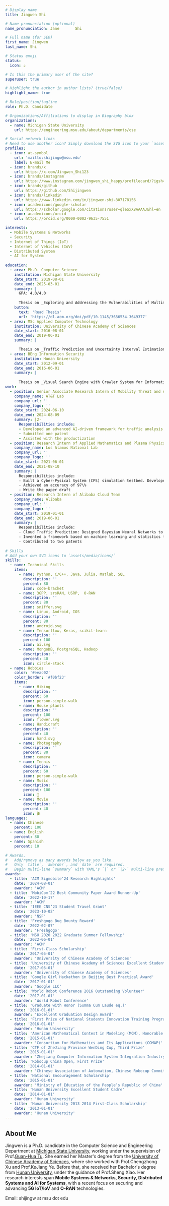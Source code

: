 ```yaml
---
# Display name
title: Jingwen Shi

# Name pronunciation (optional)
name_pronunciation: Jane       Shi

# Full name (for SEO)
first_name: Jingwen
last_name: Shi

# Status emoji
status:
  icon: ☕️

# Is this the primary user of the site?
superuser: true

# Highlight the author in author lists? (true/false)
highlight_name: true

# Role/position/tagline
role: Ph.D. Candidate

# Organizations/Affiliations to display in Biography blox
organizations:
  - name: Michigan State University
    url: https://engineering.msu.edu/about/departments/cse

# Social network links
# Need to use another icon? Simply download the SVG icon to your `assets/media/icons/` folder.
profiles:
  - icon: at-symbol
    url: 'mailto:shijingw@msu.edu'
    label: E-mail Me
  - icon: brands/x
    url: https://x.com/Jingwen_Shi123
  - icon: brands/instagram
    url: https://www.instagram.com/jingwen_shi_happy/profilecard/?igsh=bXJ1ejF6Z3hraWU=
  - icon: brands/github
    url: https://github.com/Shijingwen
  - icon: brands/linkedin
    url: https://www.linkedin.com/in/jingwen-shi-807178156
  - icon: academicons/google-scholar
    url: https://scholar.google.com/citations?user=qleSxX8AAAAJ&hl=en
  - icon: academicons/orcid
    url: https://orcid.org/0000-0002-9635-7551

interests:
  - Mobile Systems & Networks
  - Security
  - Internet of Things (IoT)
  - Internet of Vehicles (IoV) 
  - Distributed System
  - AI for System
  
education:
  - area: Ph.D. Computer Science
    institution: Michigan State University
    date_start: 2019-08-01
    date_end: 2025-03-01
    summary: |
      GPA: 4.0/4.0
      
      Thesis on _Exploring and Addressing the Vulnerabilities of Multimedia Services over Mobile System From Infrastructure to Devices_. Supervised by Prof. Guan-Hua Tu. Presented papers at four IEEE/ACM conferences, with contributions published in four IEEE/ACM journals and one pending patent in collaboration with AT&T Labs.
    button:
      text: 'Read Thesis'
      url: 'https://dl.acm.org/doi/pdf/10.1145/3636534.3649377'
  - area: MSc Applied Computer Technology
    institution: University of Chinese Academy of Sciences
    date_start: 2016-08-01
    date_end: 2019-06-01
    summary: |

      Thesis on _Traffic Prediction and Uncertainty Interval Estimation for E-commerce Clusters_. Supervised by Prof.Chengzhong Xu and Prof.Kejiang Ye. Presented papers at 2 conferences or journals with 4 patents.
  - area: BEng Information Security
    institution: Hunan University
    date_start: 2012-09-01
    date_end: 2016-06-01
    summary: |
      
      Thesis on _Visual Search Engine with Crawler System for Information Security Laws_. Supervised by Prof.Sheng Xiao. Earned _Excellent Graduation Design Award_ and _Graduated with Honor (Summa Cum Laude eq.)_.
work:
  - position: Senior Associate Research Intern of Mobility Threat and Anomaly Detection Team and 5G Innovation Studio
    company_name: AT&T Lab
    company_url: ''
    company_logo: ''
    date_start: 2024-06-10
    date_end: 2024-08-09
    summary: |2-
      Responsibilities include:
      - Developed an advanced AI-driven framework for traffic analysis and anomaly detection in 5G/4G networks, integrating machine learning, statistical analysis, and signal processing techniques
      - Submitted one patent
      - Assisted with the productization
  - position: Research Intern of Applied Mathematics and Plasma Physics Group
    company_name: Los Alamos National Lab 
    company_url: ''
    company_logo: ''
    date_start: 2021-06-01
    date_end: 2021-08-10
    summary: |
      Responsibilities include:
      - Built a Cyber-Pysical System (CPS) simulation testbed. Developed an automated framework with SVM/SVD/FSM to re-construct the CPS from observation
      - Achieved an accuracy of 97\%
      - Write the paper draft
  - position: Research Intern of Alibaba Cloud Team
    company_name: Alibaba
    company_url: ''
    company_logo: ''
    date_start: 2019-01-01
    date_end: 2019-06-01
    summary: |
      Responsibilities include:
      - Cloud Traffic Prediction: Designed Bayesian Neural Networks to enhance CNN and LSTM for query (QPS) prediction at Taobao, achieving 99.8\% accuracy
      - Invented a framework based on machine learning and statistics for clusters over 1000 virtual machines. Reduced 95\% of false alarms. 
      - Contributed to two patents
      
# Skills
# Add your own SVG icons to `assets/media/icons/`
skills:
  - name: Technical Skills
    items:
      - name: Python, C/C++, Java, Julia, Matlab, SQL
        description: ''
        percent: 80
        icon: code-bracket
      - name: 3GPP, srsRAN, USRP,  O-RAN
        description: ''
        percent: 80
        icon: sniffer.svg
      - name: Linux, Android, IOS
        description: ''
        percent: 80
        icon: android.svg
      - name: Tensorflow, Keras, scikit-learn
        description: ''
        percent: 100
        icon: ai.svg
      - name: MongoDB, PostgreSQL, Hadoop
        description: ''
        percent: 40
        icon: circle-stack
  - name: Hobbies
    color: '#eeac02'
    color_border: '#f0bf23'
    items:
      - name: Hiking
        description: ''
        percent: 60
        icon: person-simple-walk
      - name: House plants
        description: ''
        percent: 100
        icon: flower.svg
      - name: Handicraft
        description: ''
        percent: 40
        icon: hand.svg
      - name: Photography
        description: ''
        percent: 80
        icon: camera
      - name: Tennis
        description: ''
        percent: 60
        icon: person-simple-walk
      - name: Music
        description: ''
        percent: 100
        icon: 🎼
      - name: Movie
        description: ''
        percent: 40
        icon: 🎬
languages:
  - name: Chinese
    percent: 100
  - name: English
    percent: 80
  - name: Spanish
    percent: 10

# Awards.
#   Add/remove as many awards below as you like.
#   Only `title`, `awarder`, and `date` are required.
#   Begin multi-line `summary` with YAML's `|` or `|2-` multi-line prefix and indent 2 spaces below.
awards:
  - title: 'ACM Sigmobile’24 Research Highlights'
    date: '2024-08-01'
    awarder: 'ACM'
  - title: 'MobiCom’22 Best Community Paper Award Runner-Up'
    date: '2022-10-17'
    awarder: 'ACM'
  - title: 'IEEE CNS’23 Student Travel Grant'
    date: '2023-10-02'
    awarder: 'NSF'
  - title: 'Freshgogo Bug Bounty Reward'
    date: '2022-02-07'
    awarder: 'Freshgogo'
  - title: 'MSU 2020 2022 Graduate Summer Fellowship'
    date: '2022-06-01'
    awarder: 'ACM'
  - title: 'First-Class Scholarship'
    date: '2017-05-01'
    awarder: 'University of Chinese Academy of Sciences'
  - title: 'University of Chinese Academy of Sciences Excellent Student Cadre'
    date: '2017-05-01'
    awarder: 'University of Chinese Academy of Sciences'
  - title: 'Google Girl Hackathon in Beijing Best Practical Award'
    date: '2017-01-01'
    awarder: 'Google LLC'
  - title: 'World Robot Conference 2016 Outstanding Volunteer'
    date: '2017-01-01'
    awarder: 'World Robot Conference'
  - title: 'Graduate with Honor (Summa Cum Laude eq.)'
    date: '2016-01-01'
    awarder: 'Excellent Graduation Design Award'
  - title: 'First Prize of National Students Innovation Training Program'
    date: '2016-01-01'
    awarder: 'Hunan University'
  - title: 'American Mathematical Contest in Modeling (MCM), Honorable Mention'
    date: '2015-01-01'
    awarder: 'Consortium for Mathematics and Its Applications (COMAP)'
  - title: 'CTF of ZheJiang Province WenDing Cup, Third Prize'
    date: '2015-01-01'
    awarder: 'Zhejiang Computer Information System Integration Industry Association'
  - title: 'Robocup China Open, First Prize'
    date: '2014-01-01'
    awarder: 'Chinese Association of Automation, Chinese Robocup Committee'
  - title: 'National Encouragement Scholarship'
    date: '2015-01-01'
    awarder: 'Ministry of Education of the People’s Republic of China'
  - title: 'Hunan University Excellent Student Cadre'
    date: '2014-01-01'
    awarder: 'Hunan University'
  - title: 'Hunan University 2013 2014 First-Class Scholarship'
    date: '2013-01-01'
    awarder: 'Hunan University'
---
```


## About Me

Jingwen is a Ph.D. candidate in the Computer Science and Engineering Department at [Michigan State University](https://engineering.msu.edu/about/departments/cse), working under the supervision of Prof.[Guan-Hua Tu](https://www.cse.msu.edu/~ghtu/index.html). She earned her Master's degree from the [University of Chinese Academy of Sciences](https://english.ucas.ac.cn/), where she worked with Prof.Chengzhong Xu and Prof.KeJiang Ye. Before that, she received her Bachelor's degree from [Hunan University](http://www-en.hnu.edu.cn/index.htm),  under the guidance of Prof.Sheng Xiao. Her research interests span **Mobile Systems & Networks, Security, Distributed Systems and AI for Systems**, with a recent focus on securing and advancing **5G IoT/IoV** and **O-RAN** technologies.

Email: shijingw at msu dot edu